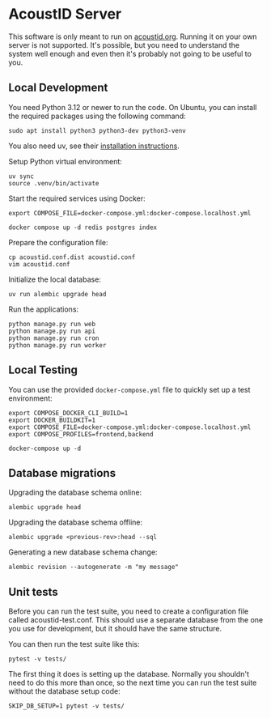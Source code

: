 AcoustID Server
===============

This software is only meant to run on [acoustid.org](https://acoustid.org). Running it on your own server is not supported.
It's possible, but you need to understand the system well enough and even then it's probably not going to be useful to you.

Local Development
-----------------

You need Python 3.12 or newer to run the code. On Ubuntu, you can install the required
packages using the following command:

    sudo apt install python3 python3-dev python3-venv

You also need uv, see their [installation instructions](https://docs.astral.sh/uv/getting-started/installation/).

Setup Python virtual environment:

    uv sync
    source .venv/bin/activate

Start the required services using Docker:

    export COMPOSE_FILE=docker-compose.yml:docker-compose.localhost.yml

    docker compose up -d redis postgres index

Prepare the configuration file:

    cp acoustid.conf.dist acoustid.conf
    vim acoustid.conf

Initialize the local database:

    uv run alembic upgrade head

Run the applications:

    python manage.py run web
    python manage.py run api
    python manage.py run cron
    python manage.py run worker

Local Testing
-------------

You can use the provided `docker-compose.yml` file to quickly set up a test environment:

    export COMPOSE_DOCKER_CLI_BUILD=1
    export DOCKER_BUILDKIT=1
    export COMPOSE_FILE=docker-compose.yml:docker-compose.localhost.yml
    export COMPOSE_PROFILES=frontend,backend

    docker-compose up -d

Database migrations
-------------------

Upgrading the database schema online:

    alembic upgrade head

Upgrading the database schema offline:

    alembic upgrade <previous-rev>:head --sql

Generating a new database schema change:

    alembic revision --autogenerate -m "my message"

Unit tests
----------

Before you can run the test suite, you need to create a configuration file
called acoustid-test.conf. This should use a separate database from the
one you use for development, but it should have the same structure.

You can then run the test suite like this:

    pytest -v tests/

The first thing it does is setting up the database. Normally you shouldn't
need to do this more than once, so the next time you can run the test suite
without the database setup code:

    SKIP_DB_SETUP=1 pytest -v tests/

